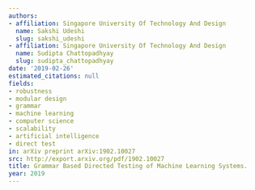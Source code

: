 ```yaml
---
authors:
- affiliation: Singapore University Of Technology And Design
  name: Sakshi Udeshi
  slug: sakshi_udeshi
- affiliation: Singapore University Of Technology And Design
  name: Sudipta Chattopadhyay
  slug: sudipta_chattopadhyay
date: '2019-02-26'
estimated_citations: null
fields:
- robustness
- modular design
- grammar
- machine learning
- computer science
- scalability
- artificial intelligence
- direct test
in: arXiv preprint arXiv:1902.10027
src: http://export.arxiv.org/pdf/1902.10027
title: Grammar Based Directed Testing of Machine Learning Systems.
year: 2019
---
```

